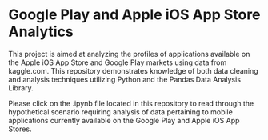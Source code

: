 # Google Play and Apple iOS App Store Analytics

This project is aimed at analyzing the profiles of applications available on the Apple iOS App Store and Google Play markets using data from kaggle.com. This repository demonstrates knowledge of both data cleaning and analysis techniques utilizing Python and the Pandas Data Analysis Library.

Please click on the .ipynb file located in this repository to read through the hypothetical scenario requiring analysis of data pertaining to mobile applications currently available on the Google Play and Apple iOS App Stores. 
